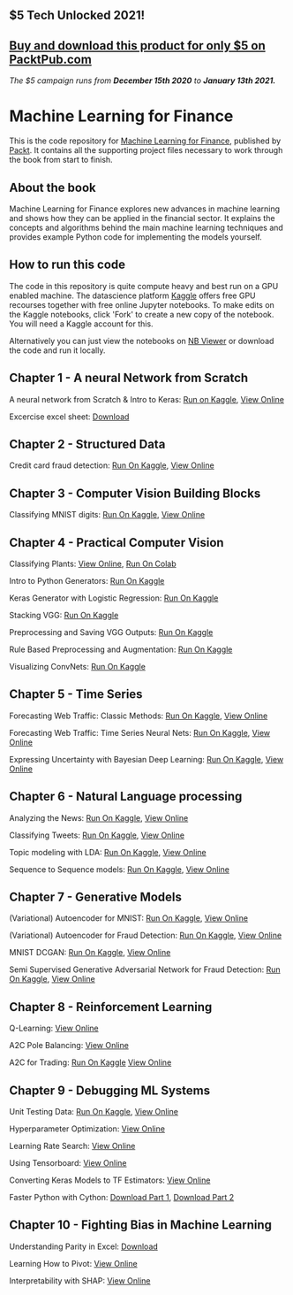 ## $5 Tech Unlocked 2021!
[Buy and download this product for only $5 on PacktPub.com](https://www.packtpub.com/)
-----
*The $5 campaign         runs from __December 15th 2020__ to __January 13th 2021.__*

# Machine Learning for Finance
This is the code repository for [Machine Learning for Finance](https://www.packtpub.com/big-data-and-business-intelligence/machine-learning-finance), published by [Packt](https://www.packtpub.com/?utm_source=github). It contains all the supporting project files necessary to work through the book from start to finish.

## About the book
Machine Learning for Finance explores new advances in machine learning and shows how they can be applied in the financial sector. It explains the concepts and algorithms behind the main machine learning techniques and provides example Python code for implementing the models yourself.

## How to run this code 
The code in this repository is quite compute heavy and best run on a GPU enabled machine. The datascience platform [Kaggle](http://kaggle.com/) offers free GPU recourses together with free online Jupyter notebooks. To make edits on the Kaggle notebooks, click 'Fork' to create a new copy of the notebook. You will need a Kaggle account for this.

Alternatively you can just view the notebooks on [NB Viewer](http://nbviewer.jupyter.org/github/PacktPublishing/Machine-Learning-for-Finance/tree/master/) or download the code and run it locally.

## Chapter 1 - A neural Network from Scratch
A neural network from Scratch & Intro to Keras: [Run on Kaggle](https://www.kaggle.com/jannesklaas/machine-learning-for-finance-chapter-1-code), [View Online](http://nbviewer.jupyter.org/github/PacktPublishing/Machine-Learning-for-Finance/blob/master/1%20A%20neural%20network%20from%20scratch%20%26%20Intro%20to%20Keras.ipynb)

Excercise excel sheet: [Download](https://github.com/PacktPublishing/Machine-Learning-for-Finance/blob/master/1%20Excel%20Exercise.xlsx)

## Chapter 2 - Structured Data

Credit card fraud detection: [Run On Kaggle](https://www.kaggle.com/jannesklaas/structured-data-code), [View Online](http://nbviewer.jupyter.org/github/PacktPublishing/Machine-Learning-for-Finance/blob/master/2%20structured%20data.ipynb)

## Chapter 3 - Computer Vision Building Blocks
Classifying MNIST digits: [Run On Kaggle](https://www.kaggle.com/jannesklaas/classifying-mnist-digits), [View Online](http://nbviewer.jupyter.org/github/PacktPublishing/Machine-Learning-for-Finance/blob/master/3.1%20MNIST.ipynb)

## Chapter 4 - Practical Computer Vision
Classifying Plants: [View Online](http://nbviewer.jupyter.org/github/PacktPublishing/Machine-Learning-for-Finance/blob/master/3.2%20Plant%20Classification.ipynb), [Run On Colab](https://colab.research.google.com/drive/1fwO5ETB7HsYRHb8k5mU9oU3JtyBGOcML)

Intro to Python Generators: [Run On Kaggle](https://www.kaggle.com/jannesklaas/intro-to-python-generators)

Keras Generator with Logistic Regression: [Run On Kaggle](https://www.kaggle.com/jannesklaas/keras-generator-with-logistic-regression)

Stacking VGG: [Run On Kaggle](https://www.kaggle.com/jannesklaas/stacking-vgg)

Preprocessing and Saving VGG Outputs: [Run On Kaggle](https://www.kaggle.com/jannesklaas/preprocessing-saving-vgg-outputs)

Rule Based Preprocessing and Augmentation: [Run On Kaggle](https://www.kaggle.com/jannesklaas/rule-based-pre-processing-augmentation)

Visualizing ConvNets: [Run On Kaggle](https://www.kaggle.com/jannesklaas/visualizing-convnets)

## Chapter 5 - Time Series 
Forecasting Web Traffic: Classic Methods: [Run On Kaggle](https://www.kaggle.com/jannesklaas/time-series-eda), [View Online](http://nbviewer.jupyter.org/github/PacktPublishing/Machine-Learning-for-Finance/blob/master/4.1%20EDA%20%26%20Classic%20methods.ipynb)

Forecasting Web Traffic: Time Series Neural Nets: [Run On Kaggle](https://www.kaggle.com/jannesklaas/nns-on-time-series), [View Online](http://nbviewer.jupyter.org/github/PacktPublishing/Machine-Learning-for-Finance/blob/master/4.2%20NN%20on%20time%20series.ipynb)

Expressing Uncertainty with Bayesian Deep Learning: [Run On Kaggle](https://www.kaggle.com/jannesklaas/bayesian), [View Online](http://nbviewer.jupyter.org/github/PacktPublishing/Machine-Learning-for-Finance/blob/master/4.3%20Bayesian%20Deep%20Learning.ipynb)

## Chapter 6 - Natural Language processing
Analyzing the News: [Run On Kaggle](https://www.kaggle.com/jannesklaas/analyzing-the-news), [View Online](http://nbviewer.jupyter.org/github/PacktPublishing/Machine-Learning-for-Finance/blob/master/5.1%20Analyzing%20the%20news.ipynb)

Classifying Tweets: [Run On Kaggle](https://www.kaggle.com/jannesklaas/nlp-disasters), [View Online](http://nbviewer.jupyter.org/github/PacktPublishing/Machine-Learning-for-Finance/blob/master/5.2%20Classifying%20Tweets.ipynb)

Topic modeling with LDA: [Run On Kaggle](https://www.kaggle.com/jannesklaas/topic-modeling-with-lda), [View Online](http://nbviewer.jupyter.org/github/PacktPublishing/Machine-Learning-for-Finance/blob/master/5.3%20Topic%20Modeling.ipynb)

Sequence to Sequence models: [Run On Kaggle](https://www.kaggle.com/jannesklaas/a-simple-seq2seq-translator), [View Online](http://nbviewer.jupyter.org/github/PacktPublishing/Machine-Learning-for-Finance/blob/master/5.4%20Translation.ipynb)

## Chapter 7 - Generative Models 
(Variational) Autoencoder for MNIST: [Run On Kaggle](https://www.kaggle.com/jannesklaas/mnist-autoencoder-vae), [View Online](http://nbviewer.jupyter.org/github/PacktPublishing/Machine-Learning-for-Finance/blob/master/6.1%20MNIST%20examples.ipynb)

(Variational) Autoencoder for Fraud Detection: [Run On Kaggle](https://www.kaggle.com/jannesklaas/credit-vae), [View Online](http://nbviewer.jupyter.org/github/PacktPublishing/Machine-Learning-for-Finance/blob/master/6.2%20Fraud%20examples.ipynb)

MNIST DCGAN: [Run On Kaggle](https://www.kaggle.com/jannesklaas/mnist-gan), [View Online](http://nbviewer.jupyter.org/github/PacktPublishing/Machine-Learning-for-Finance/blob/master/6.3%20MNIST%20DCGAN.ipynb)

Semi Supervised Generative Adversarial Network for Fraud Detection: [Run On Kaggle](https://www.kaggle.com/jannesklaas/semi-supervised-gan-for-fraud-detection), [View Online](http://nbviewer.jupyter.org/github/PacktPublishing/Machine-Learning-for-Finance/blob/master/6.4%20SGAN.ipynb)

## Chapter 8 - Reinforcement Learning 
Q-Learning: [View Online](http://nbviewer.jupyter.org/github/PacktPublishing/Machine-Learning-for-Finance/blob/master/7.1%20Q-Learning.ipynb)

A2C Pole Balancing: [View Online](http://nbviewer.jupyter.org/github/PacktPublishing/Machine-Learning-for-Finance/blob/master/7.1%20Q-Learning.ipynb)

A2C for Trading: [Run On Kaggle](https://www.kaggle.com/jannesklaas/a2c-stock-trading) [View Online](http://nbviewer.jupyter.org/github/PacktPublishing/Machine-Learning-for-Finance/blob/master/7.3%20A2C%20Trading.ipynb)

## Chapter 9 - Debugging ML Systems
Unit Testing Data: [Run On Kaggle](https://www.kaggle.com/jannesklaas/marbles-test), [View Online](http://nbviewer.jupyter.org/github/PacktPublishing/Machine-Learning-for-Finance/blob/master/8.1%20Unit%20Testing%20Data.ipynb)

Hyperparameter Optimization: [View Online](http://nbviewer.jupyter.org/github/PacktPublishing/Machine-Learning-for-Finance/blob/master/8.2%20Hyperopt.ipynb)

Learning Rate Search: [View Online](http://nbviewer.jupyter.org/github/PacktPublishing/Machine-Learning-for-Finance/blob/master/8.4%20LR_Search.ipynb)

Using Tensorboard: [View Online](http://nbviewer.jupyter.org/github/PacktPublishing/Machine-Learning-for-Finance/blob/master/8.5%20Tensorboard.ipynb)

Converting Keras Models to TF Estimators: [View Online](http://nbviewer.jupyter.org/github/PacktPublishing/Machine-Learning-for-Finance/blob/master/8.6%20TF%20Estimator.ipynb)

Faster Python with Cython: [Download Part 1](https://github.com/PacktPublishing/Machine-Learning-for-Finance/blob/master/cython_fib_8_7.pyx), [Download Part 2](https://github.com/PacktPublishing/Machine-Learning-for-Finance/blob/master/8_7_cython_setup.py)

## Chapter 10 - Fighting Bias in Machine Learning 

Understanding Parity in Excel: [Download](https://github.com/PacktPublishing/Machine-Learning-for-Finance/blob/master/9.1_parity.xlsx)

Learning How to Pivot: [View Online](http://nbviewer.jupyter.org/github/PacktPublishing/Machine-Learning-for-Finance/blob/master/9.2_Learning_to_be_fair.ipynb)

Interpretability with SHAP: [View Online](http://nbviewer.jupyter.org/github/PacktPublishing/Machine-Learning-for-Finance/blob/master/9.3_SHAP.ipynb)
